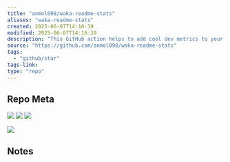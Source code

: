 ```yaml
---
title: "anmol098/waka-readme-stats"
aliases: "waka-readme-stats"
created: 2025-06-07T14:16:39
modified: 2025-06-07T14:16:39
description: "This GitHub action helps to add cool dev metrics to your github profile Readme"
source: "https://github.com/anmol098/waka-readme-stats"
tags:
  - "github/star"
tags-link:
type: "repo"
---
```

## Repo Meta

![](https://img.shields.io/github/stars/anmol098/waka-readme-stats?style=for-the-badge&label=stars) ![](https://img.shields.io/github/repo-size/anmol098/waka-readme-stats?style=for-the-badge&label=size) ![](https://img.shields.io/github/created-at/anmol098/waka-readme-stats?style=for-the-badge&label=since)

[![](https://github-readme-stats.vercel.app/api/pin/?username=anmol098&repo=waka-readme-stats&bg_color=00000000)](https://github.com/anmol098/waka-readme-stats)

## Notes


